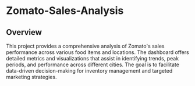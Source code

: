 # Zomato-Sales-Analysis

## Overview

This project provides a comprehensive analysis of Zomato's sales performance across various food items and locations. The dashboard offers detailed metrics and visualizations that assist in identifying trends, peak periods, and performance across different cities. The goal is to facilitate data-driven decision-making for inventory management and targeted marketing strategies.
